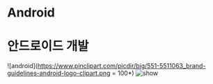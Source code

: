 # Android
안드로이드 개발
=========
![android](https://www.pinclipart.com/picdir/big/551-5511063_brand-guidelines-android-logo-clipart.png = 100*)
![show](https://www.pinclipart.com/picdir/big/453-4532374_android-development-summer-training-in-jaipur-android-app.png)
